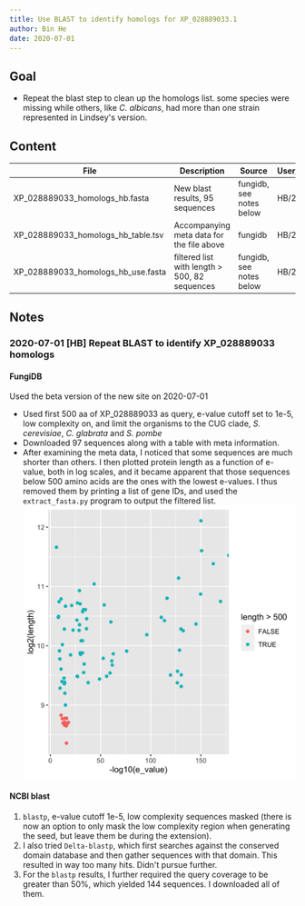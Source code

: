 ```yaml
---
title: Use BLAST to identify homologs for XP_028889033.1
author: Bin He
date: 2020-07-01
---
```


## Goal

- Repeat the blast step to clean up the homologs list.
    some species were missing while others, like _C. albicans_, had more than one strain represented in Lindsey's version.


## Content
File | Description | Source | User/Date
-----|-------------|--------|----------
XP_028889033_homologs_hb.fasta | New blast results, 95 sequences | fungidb, see notes below | HB/2020
XP_028889033_homologs_hb_table.tsv | Accompanying meta data for the file above | fungidb | HB/2020
XP_028889033_homologs_hb_use.fasta | filtered list with length > 500, 82 sequences | fungidb, see notes below | HB/2020


## Notes
### 2020-07-01 [HB] Repeat BLAST to identify XP_028889033 homologs
#### FungiDB
Used the beta version of the new site on 2020-07-01

- Used first 500 aa of XP_028889033 as query, e-value cutoff set to 1e-5, low complexity on, and limit the organisms to the CUG clade, _S. cerevisiae_, _C. glabrata_ and _S. pombe_
- Downloaded 97 sequences along with a table with meta information.
- After examining the meta data, I noticed that some sequences are much shorter than others. I then plotted protein length as a function of e-value, both in log scales, and it became apparent that those sequences below 500 amino acids are the ones with the lowest e-values. I thus removed them by printing a list of gene IDs, and used the `extract_fasta.py` program to output the filtered list.
    ![length-vs-e-value](20200701-XP_028889033-homologs-e-value-by-length.png)

#### NCBI blast
1. `blastp`, e-value cutoff 1e-5, low complexity sequences masked (there is now an option to only mask the low complexity region when generating the seed, but leave them be during the extension).
1. I also tried `Delta-blastp`, which first searches against the conserved domain database and then gather sequences with that domain. This resulted in way too many hits. Didn't pursue further.
1. For the `blastp` results, I further required the query coverage to be greater than 50%, which yielded 144 sequences. I downloaded all of them.
